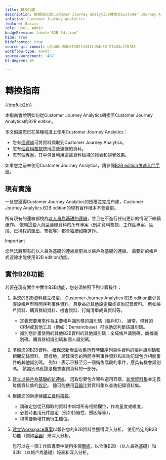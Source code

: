 ```yaml
---
title: 轉換指南
description: 瞭解如何從Customer Journey Analytics轉換至Customer Journey Analytics B2B edition
solution: Customer Journey Analytics
feature: Basics
role: User, Admin
badgePremium: label="B2B Edition"
hide: true
hidefromtoc: true
source-git-commit: c0446bd85b65109fd3311d54e33f9fb33af28f88
workflow-type: tm+mt
source-wordcount: '487'
ht-degree: 0%

---
```


# 轉換指南

{{draft-b2b}}

本指南會說明如何從Customer Journey Analytics轉換至Customer Journey Analytics的B2B edition。

本文假設您已在某種程度上使用Customer Journey Analytics：

* 您有[個連線](/help/connections/overview.md)可將資料擷取到Customer Journey Analytics。
* 您有[個資料檢視](/help/data-views/data-views.md)使用這些連線的資料。
* 您有[個專案](/help/analysis-workspace/home.md)，其中包含利用這些資料檢視的報表和視覺效果。

如果您之前未使用Customer Journey Analytics，請參閱[B2B edition快速入門手冊](cja-b2b-quick-start-guide.md)。


## 現有實施

一旦您獲得Customer Journey Analytics的授權並完成布建，Customer Journey Analytics B2B edition的現有實作根本不會變更。

所有現有的連線都視為[以人員為基礎的連線](cja-b2b-concepts-features.md#connections-and-identifiers)，並且在不進行任何更新的情況下繼續運作。 依賴這些人員型連線資料的所有專案（例如資料檢視、工作區專案、區段、已排程的匯出、警報等）都會繼續如期運作。

>[!IMPORTANT]
>
>您無法將現有的以人員為基礎的連線變更為以帳戶為基礎的連線。 需要新的帳戶式連線才能使用B2B edition功能。
>


## 實作B2B功能

若要在現有實作中實作B2B功能，您必須依照下列步驟操作：

1. 為您的B2B資料建立模型。 Customer Journey Analytics B2B edition至少會假設帳戶型時間序列事件資料，且受益於其他設定檔或查詢記錄資料。 例如帳戶資料、購買群組資料、機會資料、行銷清單成員資料等。

   * 定義您要用來作為主要帳戶識別碼的識別碼（帳戶ID）。 通常，現有的CRM或其他工具（例如：Demandbase）可協助您判斷該識別碼。
   * 識別您計畫使用的其他B2B資料的其他識別碼：全域帳戶識別碼、商機識別碼、購買群組識別碼和個人識別碼。

1. 準備您的B2B資料。 確保您新增並收集所有時間序列事件資料的帳戶識別碼和相關記錄資料。 同樣地，請確保您的時間序列事件資料和查詢記錄包含相關事件的其他識別碼。 例如：表示已移至另一個銷售階段的事件，應具有機會識別碼。 該識別碼應該是機會查詢資料的一部分。

1. [建立以帳戶為基礎的新連線](/help/connections/create-connection.md#account-based-connection)。 選取您要包含哪些選用容器，[新增資料集](/help/connections/create-connection.md#add-datasets)並定義每個資料集的[設定](/help/connections/create-connection.md#dataset-settings)。 儘可能使用[容器](cja-b2b-concepts-features.md#match-by-container)比對資料集以查詢記錄資料集。

1. 根據您的新連線[建立資料檢視](/help/data-views/create-dataview.md)。

   * 請確定您從已擷取的資料中新增所有相關欄位，作為量度或維度。
   * 必要時套用元件設定（例如持續性、歸因等等）。
   * 視需要新增其他衍生欄位。

1. [建立Workspace專案](/help/analysis-workspace/build-workspace-project/create-projects.md)以報告您的B2B資料並獲得深入分析。 使用特定的B2B功能（例如[容器](cja-b2b-concepts-features.md#containers)）來深入分析。

   您可以在一個工作區專案中使用多個[面板](/help/analysis-workspace/c-panels/panels.md)，以合併B2B （以人員為基礎）和B2B （以帳戶為基礎）報表和深入分析。
